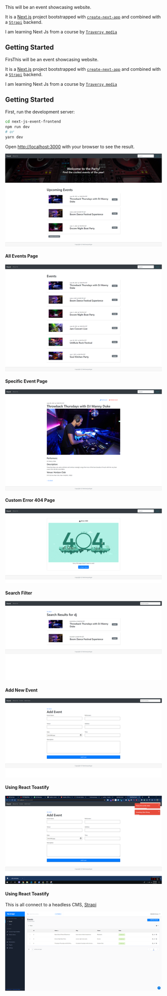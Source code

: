 This will be an event showcasing website. 

It is a [Next.js](https://nextjs.org/) project bootstrapped with [`create-next-app`](https://github.com/vercel/next.js/tree/canary/packages/create-next-app) and combined with a [`Strapi`](https://strapi.io/) backend.

I am learning Next Js from a course by [`Traversy media`](https://www.udemy.com/course/nextjs-dev-to-deployment/) 

## Getting Started

FirsThis will be an event showcasing website. 

It is a [Next.js](https://nextjs.org/) project bootstrapped with [`create-next-app`](https://github.com/vercel/next.js/tree/canary/packages/create-next-app) and combined with a [`Strapi`](https://strapi.io/) backend.

I am learning Next Js from a course by [`Traversy media`](https://www.udemy.com/course/nextjs-dev-to-deployment/) 

## Getting Started

First, run the development server:

```bash
cd next-js-event-frontend
npm run dev
# or
yarn dev
```

Open [http://localhost:3000](http://localhost:3000) with your browser to see the result.

![Home Page](./readme_images/landing.png)

#### All Events Page
![All Events](./readme_images/all_events.png)

#### Specific Event Page
![Specific Event](./readme_images/specific_event.png)

#### Custom Error 404 Page
![ERROR 404](./readme_images/error404.png)

#### Search Filter
![Search Filter](./readme_images/search_result.png)

#### Add New Event
![Add New Event](./readme_images/add_event.png)

#### Using React Toastify
![React Toastify](./readme_images/toast.png)

#### Using React Toastify
This is all connect to a headless CMS, [Strapi](https://strapi.io/)

![React Toastify](./readme_images/strapi.png)